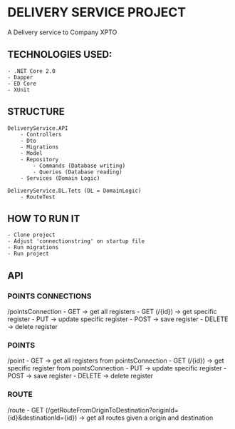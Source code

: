 # **DELIVERY SERVICE PROJECT**

A Delivery service to Company XPTO

## **TECHNOLOGIES USED:**
	- .NET Core 2.0
	- Dapper
	- ED Core
	- XUnit
	
## **STRUCTURE**
	DeliveryService.API
		- Controllers
		- Dto
		- Migrations
		- Model
		- Repository
			- Commands (Database writing)
			- Queries (Database reading)
		- Services (Domain Logic)
		
	DeliveryService.DL.Tets (DL = DomainLogic)
		- RouteTest

	
## **HOW TO RUN IT**
	- Clone project
	- Adjust 'connectionstring' on startup file
	- Run migrations
	- Run project
	
## **API**
### **POINTS CONNECTIONS**
/pointsConnection
	- GET -> get all registers
	- GET (/{id}) -> get specific register
	- PUT -> update specific register
	- POST -> save register
	- DELETE -> delete register
	
### **POINTS**
/point
	- GET -> get all registers from pointsConnection
	- GET (/{id}) -> get specific register from pointsConnection
	- PUT -> update specific register
	- POST -> save register
	- DELETE -> delete register
	
### ROUTE
/route
	- GET (/getRouteFromOriginToDestination?originId={id}&destinationId={id}) -> get all routes given a origin and destination
